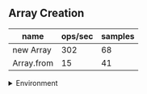## Array Creation

|name|ops/sec|samples|
|-|-|-|
|new Array|302|68|
|Array.from|15|41|


<details>
<summary>Environment</summary>

* __Machine:__ linux x64 | 2 vCPUs | 6.8GB Mem
* __Run:__ Sun Sep 24 2023 10:52:51 GMT+0000 (Coordinated Universal Time)
</details>

